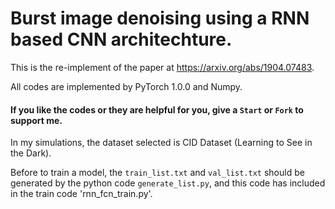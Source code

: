 # Burst image denoising using a RNN based CNN architechture.

This is the re-implement of the paper at https://arxiv.org/abs/1904.07483.

All codes are implemented by PyTorch 1.0.0 and Numpy.

#### If you like the codes or they are helpful for you, give a `Start` or `Fork` to support me.

In my simulations, the dataset selected is CID Dataset (Learning to See in the Dark).

Before to train a model, the `train_list.txt` and `val_list.txt` should be generated by the python code `generate_list.py`, and this code has included in the train code 'rnn_fcn_train.py'.
